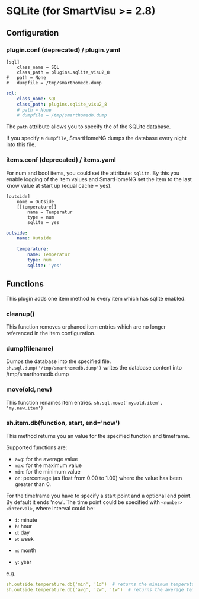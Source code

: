 # SQLite (for SmartVisu >= 2.8)

## Configuration

### plugin.conf (deprecated) / plugin.yaml
```
[sql]
    class_name = SQL
    class_path = plugins.sqlite_visu2_8
#   path = None
#   dumpfile = /tmp/smarthomedb.dump
```

```yaml
sql:
    class_name: SQL
    class_path: plugins.sqlite_visu2_8
    # path = None
    # dumpfile = /tmp/smarthomedb.dump
```

The `path` attribute allows you to specify the of the SQLite database.

If you specify a `dumpfile`, SmartHomeNG dumps the database every night into this file.

### items.conf (deprecated) / items.yaml

For num and bool items, you could set the attribute: `sqlite`. By this you enable logging of the item values and SmartHomeNG set the item to the last know value at start up (equal cache = yes).

```
[outside]
    name = Outside
    [[temperature]]
        name = Temperatur
        type = num
        sqlite = yes
```

```yaml
outside:
    name: Outside

    temperature:
        name: Temperatur
        type: num
        sqlite: 'yes'
```

## Functions
This plugin adds one item method to every item which has sqlite enabled.

### cleanup()
This function removes orphaned item entries which are no longer referenced in the item configuration.

### dump(filename)
Dumps the database into the specified file.
`sh.sql.dump('/tmp/smarthomedb.dump')` writes the database content into /tmp/smarthomedb.dump

### move(old, new)
This function renames item entries.
`sh.sql.move('my.old.item', 'my.new.item')`

### sh.item.db(function, start, end='now')
This method returns you an value for the specified function and timeframe.

Supported functions are:

   * `avg`: for the average value
   * `max`: for the maximum value
   * `min`: for the minimum value
   * `on`: percentage (as float from 0.00 to 1.00) where the value has been greater than 0.

For the timeframe you have to specify a start point and a optional end point. By default it ends 'now'.
The time point could be specified with `<number><interval>`, where interval could be:

   * `i`: minute
   * `h`: hour
   * `d`: day
   * `w`: week
   + `m`: month
   * `y`: year

e.g.
```yaml
sh.outside.temperature.db('min', '1d')  # returns the minimum temperature within the last day
sh.outside.temperature.db('avg', '2w', '1w')  # returns the average temperature of the week before last week
```
